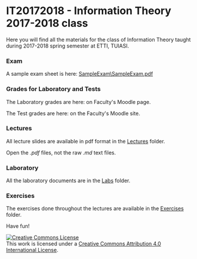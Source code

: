 # IT20172018 - Information Theory 2017-2018 class

Here you will find all the materials for the class of Information Theory taught during 2017-2018
spring semester at ETTI, TUIASI.

### Exam

A sample exam sheet is here: [SampleExam\SampleExam.pdf](SampleExam/SampleExam.pdf)

### Grades for Laboratory and Tests

The Laboratory grades are here: on Faculty's Moodle page.

The Test grades are here: on the Faculty's Moodle site.

### Lectures

All lecture slides are available in pdf format in the [Lectures](Lectures) folder.

Open the *.pdf* files, not the raw *.md* text files.

### Laboratory
 
All the laboratory documents are in the [Labs](Labs) folder.

### Exercises

The exercises done throughout the lectures are available in the [Exercises](Exercises) folder.

Have fun!

<a rel="license" href="http://creativecommons.org/licenses/by/4.0/"><img alt="Creative Commons License" style="border-width:0" src="https://i.creativecommons.org/l/by/4.0/88x31.png" /></a><br />This work is licensed under a <a rel="license" href="http://creativecommons.org/licenses/by/4.0/">Creative Commons Attribution 4.0 International License</a>.
